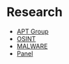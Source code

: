 # Research
- [APT Group](https://github.com/mether049/Research/tree/master/APT)
- [OSINT](https://github.com/mether049/Research/blob/master/OSINT/README.md)
- [MALWARE](https://github.com/mether049/Research/blob/master/MALWARE/README.md)
- [Panel](https://github.com/mether049/Research/blob/master/panel.md)
